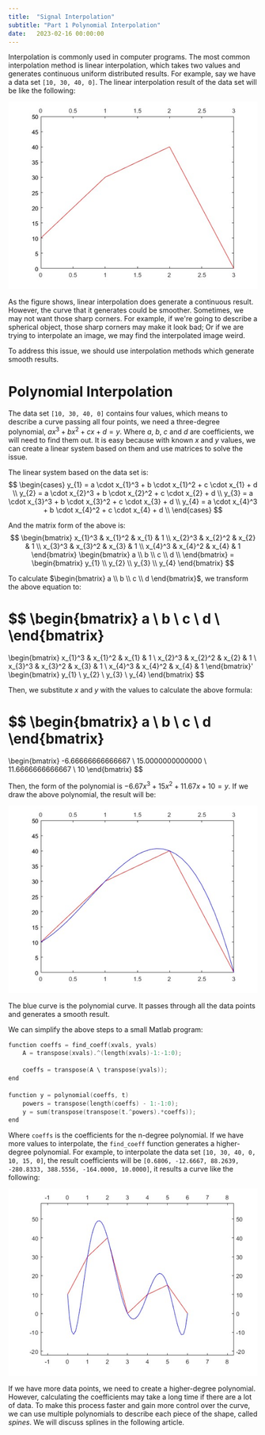 ```yaml
---
title:  "Signal Interpolation"
subtitle: "Part 1 Polynomial Interpolation"
date:   2023-02-16 00:00:00
---
```


Interpolation is commonly used in computer programs. The most common interpolation method is linear interpolation, which takes two values and generates continuous uniform distributed results. For example, say we have a data set `[10, 30, 40, 0]`. The linear interpolation result of the data set will be like the following:

![Linear Interpolation](/images/1-interpolation-polynomial.md/linear.jpg)

As the figure shows, linear interpolation does generate a continuous result. However, the curve that it generates could be smoother. Sometimes, we may not want those sharp corners. For example, if we're going to describe a spherical object, those sharp corners may make it look bad; Or if we are trying to interpolate an image, we may find the interpolated image weird.

To address this issue, we should use interpolation methods which generate smooth results.

# Polynomial Interpolation

The data set `[10, 30, 40, 0]` contains four values, which means to describe a curve passing all four points, we need a three-degree polynomial, $ax^3+bx^2+cx+d=y$. Where $a$, $b$, $c$ and $d$ are coefficients, we will need to find them out. It is easy because with known $x$ and $y$ values, we can create a linear system based on them and use matrices to solve the issue.

The linear system based on the data set is:
$$
\begin{cases}
y_{1} = a \cdot x_{1}^3 + b \cdot x_{1}^2 + c \cdot x_{1} + d \\ 
y_{2} = a \cdot x_{2}^3 + b \cdot x_{2}^2 + c \cdot x_{2} + d \\ 
y_{3} = a \cdot x_{3}^3 + b \cdot x_{3}^2 + c \cdot x_{3} + d \\ 
y_{4} = a \cdot x_{4}^3 + b \cdot x_{4}^2 + c \cdot x_{4} + d \\ 
\end{cases}
$$

And the matrix form of the above is:
$$
\begin{bmatrix}
x_{1}^3 & x_{1}^2 & x_{1} & 1 \\
x_{2}^3 & x_{2}^2 & x_{2} & 1 \\
x_{3}^3 & x_{3}^2 & x_{3} & 1 \\
x_{4}^3 & x_{4}^2 & x_{4} & 1
\end{bmatrix}
\begin{bmatrix}
a \\
b \\
c \\
d \\
\end{bmatrix} = 
\begin{bmatrix}
y_{1} \\
y_{2} \\
y_{3} \\
y_{4}
\end{bmatrix}
$$

To calculate $\begin{bmatrix} a \\ b \\ c \\ d \end{bmatrix}$, we transform the above equation to:

$$
\begin{bmatrix}
a \\
b \\
c \\
d \\
\end{bmatrix}
=
\begin{bmatrix}
x_{1}^3 & x_{1}^2 & x_{1} & 1 \\
x_{2}^3 & x_{2}^2 & x_{2} & 1 \\
x_{3}^3 & x_{3}^2 & x_{3} & 1 \\
x_{4}^3 & x_{4}^2 & x_{4} & 1
\end{bmatrix}'
\begin{bmatrix}
y_{1} \\
y_{2} \\
y_{3} \\
y_{4}
\end{bmatrix}
$$

Then, we substitute $x$ and $y$ with the values to calculate the above formula:

$$
\begin{bmatrix}
a \\
b \\
c \\
d
\end{bmatrix}
=
\begin{bmatrix}
-6.66666666666667 \\ 
15.0000000000000 \\ 
11.6666666666667 \\ 
10 
\end{bmatrix}
$$

Then, the form of the polynomial is $-6.67x^3+15x^2+11.67x+10=y$.
If we draw the above polynomial, the result will be:

![Polynomial](/images/1-interpolation-polynomial.md/polynomial.jpg)

The blue curve is the polynomial curve. It passes through all the data points and generates a smooth result. 

We can simplify the above steps to a small Matlab program:
```c
function coeffs = find_coeff(xvals, yvals)
    A = transpose(xvals).^(length(xvals)-1:-1:0);

    coeffs = transpose(A \ transpose(yvals));
end

function y = polynomial(coeffs, t)
    powers = transpose(length(coeffs) - 1:-1:0);
    y = sum(transpose(transpose(t.^powers).*coeffs));
end

```
Where `coeffs` is the coefficients for the n-degree polynomial. If we have more values to interpolate, the `find_coeff` function generates a higher-degree polynomial. For example, to interpolate the data set `[10, 30, 40, 0, 10, 15, 0]`, the result coefficients will be `[0.6806, -12.6667, 88.2639, -280.8333, 388.5556, -164.0000, 10.0000]`, it results a curve like the following:

![Higher-Degree Polynomial](/images/1-interpolation-polynomial.md/higher-degree.jpg)

If we have more data points, we need to create a higher-degree polynomial. However, calculating the coefficients may take a long time if there are a lot of data. To make this process faster and gain more control over the curve, we can use multiple polynomials to describe each piece of the shape, called *spines*. We will discuss splines in the following article.
